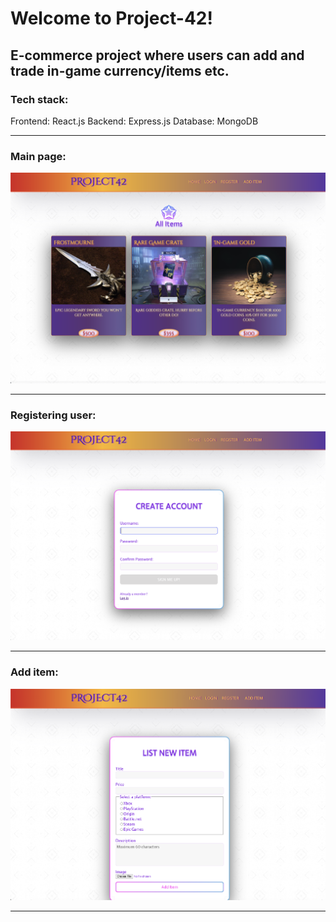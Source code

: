 # Welcome to Project-42!

## E-commerce project where users can add and trade in-game currency/items etc.

### Tech stack: 

Frontend: React.js
Backend: Express.js
Database: MongoDB

-------------------------------------------------------------------------

### Main page:

!["Main"](./react-frontend/public/uploads/main.png)

-------------------------------------------------------------------------

### Registering user:

!["Register"](./react-frontend/public/uploads/register.png)

-------------------------------------------------------------------------

### Add item:

!["Add"](./react-frontend/public/uploads/add.png)

-------------------------------------------------------------------------